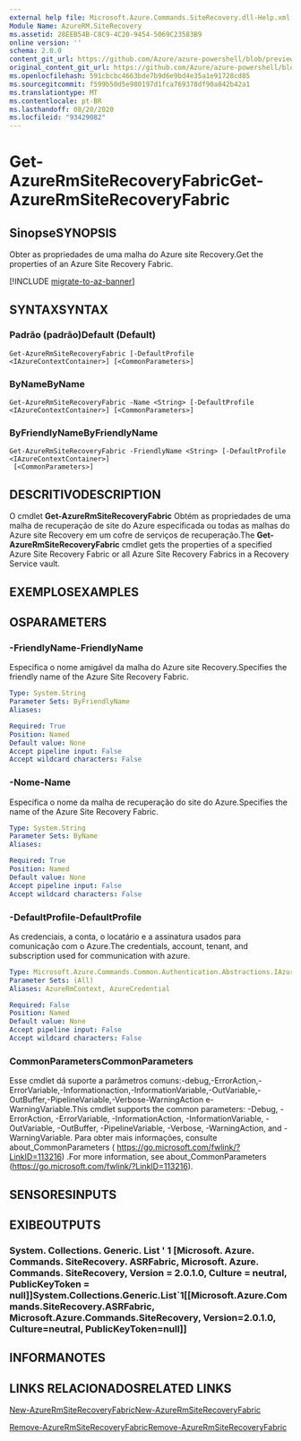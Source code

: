 ```yaml
---
external help file: Microsoft.Azure.Commands.SiteRecovery.dll-Help.xml
Module Name: AzureRM.SiteRecovery
ms.assetid: 28EEB54B-C8C9-4C20-9454-5069C23583B9
online version: ''
schema: 2.0.0
content_git_url: https://github.com/Azure/azure-powershell/blob/preview/src/ResourceManager/SiteRecovery/Commands.SiteRecovery/help/Get-AzureRmSiteRecoveryFabric.md
original_content_git_url: https://github.com/Azure/azure-powershell/blob/preview/src/ResourceManager/SiteRecovery/Commands.SiteRecovery/help/Get-AzureRmSiteRecoveryFabric.md
ms.openlocfilehash: 591cbcbc4663bde7b9d6e9bd4e35a1e91728cd85
ms.sourcegitcommit: f599b50d5e980197d1fca769378df90a842b42a1
ms.translationtype: MT
ms.contentlocale: pt-BR
ms.lasthandoff: 08/20/2020
ms.locfileid: "93429082"
---
```

# <span data-ttu-id="4d0b9-101">Get-AzureRmSiteRecoveryFabric</span><span class="sxs-lookup"><span data-stu-id="4d0b9-101">Get-AzureRmSiteRecoveryFabric</span></span>

## <span data-ttu-id="4d0b9-102">Sinopse</span><span class="sxs-lookup"><span data-stu-id="4d0b9-102">SYNOPSIS</span></span>
<span data-ttu-id="4d0b9-103">Obter as propriedades de uma malha do Azure site Recovery.</span><span class="sxs-lookup"><span data-stu-id="4d0b9-103">Get the properties of an Azure Site Recovery Fabric.</span></span>

[!INCLUDE [migrate-to-az-banner](../../includes/migrate-to-az-banner.md)]

## <span data-ttu-id="4d0b9-104">SYNTAX</span><span class="sxs-lookup"><span data-stu-id="4d0b9-104">SYNTAX</span></span>

### <span data-ttu-id="4d0b9-105">Padrão (padrão)</span><span class="sxs-lookup"><span data-stu-id="4d0b9-105">Default (Default)</span></span>
```
Get-AzureRmSiteRecoveryFabric [-DefaultProfile <IAzureContextContainer>] [<CommonParameters>]
```

### <span data-ttu-id="4d0b9-106">ByName</span><span class="sxs-lookup"><span data-stu-id="4d0b9-106">ByName</span></span>
```
Get-AzureRmSiteRecoveryFabric -Name <String> [-DefaultProfile <IAzureContextContainer>] [<CommonParameters>]
```

### <span data-ttu-id="4d0b9-107">ByFriendlyName</span><span class="sxs-lookup"><span data-stu-id="4d0b9-107">ByFriendlyName</span></span>
```
Get-AzureRmSiteRecoveryFabric -FriendlyName <String> [-DefaultProfile <IAzureContextContainer>]
 [<CommonParameters>]
```

## <span data-ttu-id="4d0b9-108">DESCRITIVO</span><span class="sxs-lookup"><span data-stu-id="4d0b9-108">DESCRIPTION</span></span>
<span data-ttu-id="4d0b9-109">O cmdlet **Get-AzureRmSiteRecoveryFabric** Obtém as propriedades de uma malha de recuperação de site do Azure especificada ou todas as malhas do Azure site Recovery em um cofre de serviços de recuperação.</span><span class="sxs-lookup"><span data-stu-id="4d0b9-109">The **Get-AzureRmSiteRecoveryFabric** cmdlet gets the properties of a specified Azure Site Recovery Fabric or all Azure Site Recovery Fabrics in a Recovery Service vault.</span></span>

## <span data-ttu-id="4d0b9-110">EXEMPLOS</span><span class="sxs-lookup"><span data-stu-id="4d0b9-110">EXAMPLES</span></span>

## <span data-ttu-id="4d0b9-111">OS</span><span class="sxs-lookup"><span data-stu-id="4d0b9-111">PARAMETERS</span></span>

### <span data-ttu-id="4d0b9-112">-FriendlyName</span><span class="sxs-lookup"><span data-stu-id="4d0b9-112">-FriendlyName</span></span>
<span data-ttu-id="4d0b9-113">Especifica o nome amigável da malha do Azure site Recovery.</span><span class="sxs-lookup"><span data-stu-id="4d0b9-113">Specifies the friendly name of the Azure Site Recovery Fabric.</span></span>

```yaml
Type: System.String
Parameter Sets: ByFriendlyName
Aliases: 

Required: True
Position: Named
Default value: None
Accept pipeline input: False
Accept wildcard characters: False
```

### <span data-ttu-id="4d0b9-114">-Nome</span><span class="sxs-lookup"><span data-stu-id="4d0b9-114">-Name</span></span>
<span data-ttu-id="4d0b9-115">Especifica o nome da malha de recuperação do site do Azure.</span><span class="sxs-lookup"><span data-stu-id="4d0b9-115">Specifies the name of the Azure Site Recovery Fabric.</span></span>

```yaml
Type: System.String
Parameter Sets: ByName
Aliases: 

Required: True
Position: Named
Default value: None
Accept pipeline input: False
Accept wildcard characters: False
```

### <span data-ttu-id="4d0b9-116">-DefaultProfile</span><span class="sxs-lookup"><span data-stu-id="4d0b9-116">-DefaultProfile</span></span>
<span data-ttu-id="4d0b9-117">As credenciais, a conta, o locatário e a assinatura usados para comunicação com o Azure.</span><span class="sxs-lookup"><span data-stu-id="4d0b9-117">The credentials, account, tenant, and subscription used for communication with azure.</span></span>

```yaml
Type: Microsoft.Azure.Commands.Common.Authentication.Abstractions.IAzureContextContainer
Parameter Sets: (All)
Aliases: AzureRmContext, AzureCredential

Required: False
Position: Named
Default value: None
Accept pipeline input: False
Accept wildcard characters: False
```

### <span data-ttu-id="4d0b9-118">CommonParameters</span><span class="sxs-lookup"><span data-stu-id="4d0b9-118">CommonParameters</span></span>
<span data-ttu-id="4d0b9-119">Esse cmdlet dá suporte a parâmetros comuns:-debug,-ErrorAction,-ErrorVariable,-Informationaction,-InformationVariable,-OutVariable,-OutBuffer,-PipelineVariable,-Verbose-WarningAction e-WarningVariable.</span><span class="sxs-lookup"><span data-stu-id="4d0b9-119">This cmdlet supports the common parameters: -Debug, -ErrorAction, -ErrorVariable, -InformationAction, -InformationVariable, -OutVariable, -OutBuffer, -PipelineVariable, -Verbose, -WarningAction, and -WarningVariable.</span></span> <span data-ttu-id="4d0b9-120">Para obter mais informações, consulte about_CommonParameters ( https://go.microsoft.com/fwlink/?LinkID=113216) .</span><span class="sxs-lookup"><span data-stu-id="4d0b9-120">For more information, see about_CommonParameters (https://go.microsoft.com/fwlink/?LinkID=113216).</span></span>

## <span data-ttu-id="4d0b9-121">SENSORES</span><span class="sxs-lookup"><span data-stu-id="4d0b9-121">INPUTS</span></span>

## <span data-ttu-id="4d0b9-122">EXIBE</span><span class="sxs-lookup"><span data-stu-id="4d0b9-122">OUTPUTS</span></span>

### <span data-ttu-id="4d0b9-123">System. Collections. Generic. List ' 1 [Microsoft. Azure. Commands. SiteRecovery. ASRFabric, Microsoft. Azure. Commands. SiteRecovery, Version = 2.0.1.0, Culture = neutral, PublicKeyToken = null]]</span><span class="sxs-lookup"><span data-stu-id="4d0b9-123">System.Collections.Generic.List\`1[[Microsoft.Azure.Commands.SiteRecovery.ASRFabric, Microsoft.Azure.Commands.SiteRecovery, Version=2.0.1.0, Culture=neutral, PublicKeyToken=null]]</span></span>

## <span data-ttu-id="4d0b9-124">INFORMA</span><span class="sxs-lookup"><span data-stu-id="4d0b9-124">NOTES</span></span>

## <span data-ttu-id="4d0b9-125">LINKS RELACIONADOS</span><span class="sxs-lookup"><span data-stu-id="4d0b9-125">RELATED LINKS</span></span>

[<span data-ttu-id="4d0b9-126">New-AzureRmSiteRecoveryFabric</span><span class="sxs-lookup"><span data-stu-id="4d0b9-126">New-AzureRmSiteRecoveryFabric</span></span>](./New-AzureRmSiteRecoveryFabric.md)

[<span data-ttu-id="4d0b9-127">Remove-AzureRmSiteRecoveryFabric</span><span class="sxs-lookup"><span data-stu-id="4d0b9-127">Remove-AzureRmSiteRecoveryFabric</span></span>](./Remove-AzureRmSiteRecoveryFabric.md)
